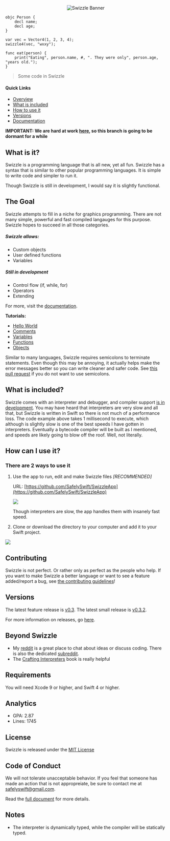 <p align="center">
<img src="Images/Swizzle%20Logo%20Wide%.png" alt="Swizzle Banner">
</p>

<!--![](https://travis-ci.com/SafelySwift/Swizzle.svg?branch=master)-->


```
objc Person {
    decl name;
    decl age;
}

var vec = Vector4(1, 2, 3, 4);
swizzle4(vec, "wxxy");

func eat(person) {
    print("Eating", person.name, #, ". They were only", person.age, "years old.");
}
```
> Some code in Swizzle

#### Quick Links

- [Overview](https://github.com/SafelySwift/Swizzle/blob/prerelease/README.md#what-is-it)
- [What is included](https://github.com/SafelySwift/Swizzle/blob/prerelease/README.md#what-is-included)
- [How to use it](https://github.com/SafelySwift/Swizzle/blob/prerelease/README.md#how-can-i-use-it)
- [Versions](https://github.com/SafelySwift/Swizzle/blob/prerelease/README.md#versions)
- [Documentation](https://github.com/SafelySwift/Swizzle/wiki)

**IMPORTANT: We are hard at work [here](https://github.com/SafelySwift/Swizzle/tree/swizzle-1.0), so this branch is going to be dormant for a while**

## What is it?

Swizzle is a programming language that is all new, yet all fun. Swizzle has a syntax that is similar to other popular programming languages. It is simple to write code and simpler to run it.

Though Swizzle is still in development, I would say it is slightly functional.

## The Goal

Swizzle attempts to fill in a niche for graphics programming. There are not many simple, powerful and fast compiled langauges for this purpose. Swizzle hopes to succeed in all those categories. 

##### Swizzle allows:

- Custom objects
- User defined functions
- Variables

##### Still in development

- Control flow (if, while, for)
- Operators
- Extending

For more, visit the [documentation](https://github.com/SafelySwift/Swizzle/wiki).

**Tutorials:**
- [Hello World](https://github.com/SafelySwift/Swizzle/blob/prerelease/Tutorials/Hello%20World%20(%231).md)
- [Comments](https://github.com/SafelySwift/Swizzle/blob/prerelease/Tutorials/Comments%20(%232).md)
- [Variables](https://github.com/SafelySwift/Swizzle/blob/prerelease/Tutorials/Variables%20(%233).md)
- [Functions](https://github.com/SafelySwift/Swizzle/blob/prerelease/Tutorials/Functions%20(%234).md)
- [Objects](https://github.com/SafelySwift/Swizzle/blob/prerelease/Tutorials/Objects%20(%235).md)

Similar to many languages, Swizzle requires semicolons to terminate statements. Even though this may be annoying, it actually helps make the error messages better so you can write cleaner and safer code. See [this pull request](https://github.com/SafelySwift/Swizzle/pull/36) if you do not want to use semicolons.

## What is included?

Swizzle comes with an interpreter and debugger, and compiler support [is in development](https://github.com/SafelySwift/Swizzle/tree/swizzle-1.0). You may have heard that interpreters are very slow and all that, but Swizzle is written in Swift so there is not much of a performance loss. The code example above takes 1 millisecond to execute, which although is slightly slow is one of the best speeds I have gotten in interpreters. Eventually a bytecode compiler will be built as I mentioned, and speeds are likely going to blow off the roof. Well, not literally.

## How can I use it?

### There are 2 ways to use it

1. Use the app to run, edit and make Swizzle files _[RECOMMENDED]_

    URL: [https://github.com/SafelySwift/SwizzleApp](https://github.com/SafelySwift/SwizzleApp)

    ![](https://github.com/SafelySwift/Swizzle/blob/prerelease/Images/Screen%20Shot%202019-01-06%20at%2012.02.03%20AM.png)
    
    Though interpreters are slow, the app handles them with insanely fast speed.

2. Clone or download the directory to your computer and add it to your Swift project.

  ![](https://github.com/SafelySwift/Swizzle/blob/prerelease/Images/Screen%20Shot%202018-12-17%20at%209.20.42%20PM.png)

## Contributing

Swizzle is not perfect. Or rather only as perfect as the people who help. If you want to make Swizzle a better language or want to see a feature added/report a bug, see [the contributing guidelines](https://github.com/SafelySwift/Swizzle/blob/prerelease/CONTRIBUTING.md)!

## Versions

The latest feature release is [v0.3](https://github.com/SafelySwift/Swizzle/releases/tag/v0.3.0).
The latest small release is [v0.3.2](https://github.com/SafelySwift/Swizzle/releases/tag/v0.3.2).

For more information on releases, go [here](https://github.com/SafelySwift/Swizzle/releases).

## Beyond Swizzle

- My [reddit](https://www.reddit.com/user/SafelySwift) is a great place to chat about ideas or discuss coding. There is also the dedicated [subreddit](https://www.reddit.com/r/swizzle_lang/).
- The [Crafting Interpreters](http://craftinginterpreters.com) book is really helpful

## Requirements

You will need Xcode 9 or higher, and Swift 4 or higher.

## Analytics

- GPA: 2.87
- Lines: 1745

## License 

Swizzle is released under the [MIT License](https://github.com/SafelySwift/Swizzle/blob/prerelease/LICENSE)

## Code of Conduct

We will not tolerate unacceptable behavior. If you feel that someone has made an action that is not appropreiate, be sure to contact me at [safelyswift@gmail.com](mailto:safelyswift@gmail.com).

Read the [full document](https://github.com/SafelySwift/Swizzle/blob/prerelease/CODE_OF_CONDUCT.md) for more details.

## Notes

- The interpreter is dynamically typed, while the compiler will be statically typed.
